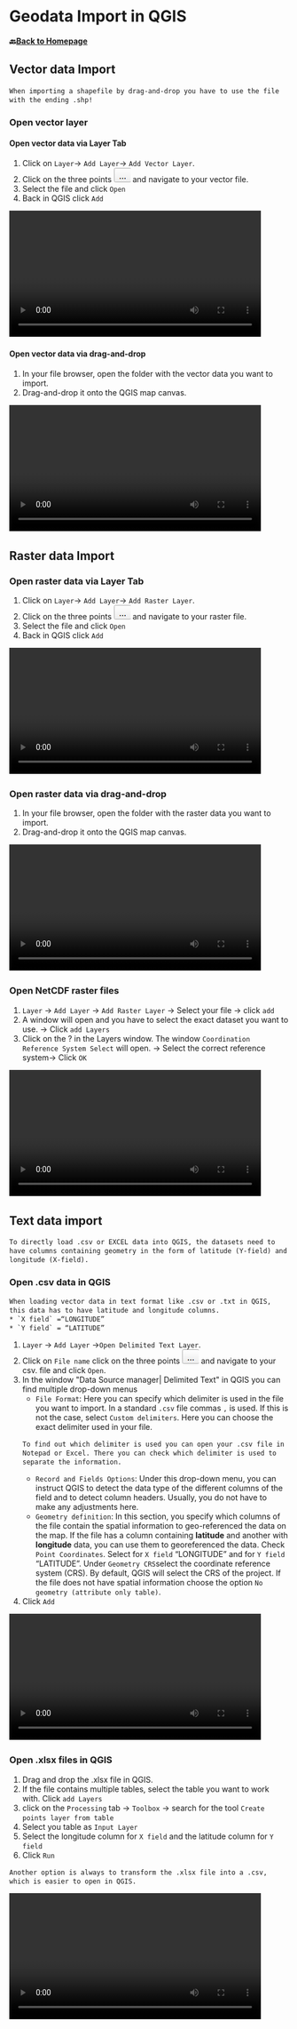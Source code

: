 # Geodata Import in QGIS


__🔙[Back to Homepage](/content/intro.md)__

## Vector data Import 

```{Tip}
When importing a shapefile by drag-and-drop you have to use the file with the ending .shp!
```
### Open vector layer

#### Open vector data via Layer Tab

1. Click on `Layer`-> `Add Layer`-> `Add Vector Layer`. 
2. Click on the three points ![](/fig/Three_points.png) and navigate to your vector file.
3. Select the file and click `Open`
4. Back in QGIS click `Add`


<video width="90%" controls src="https://github.com/GIScience/gis-training-resource-center/raw/main/fig/qgis_open_vector.mp4"></video>


#### Open vector data via drag-and-drop

1. In your file browser, open the folder with the vector data you want to import.
2. Drag-and-drop it onto the QGIS map canvas.

<video width="90%" controls src="https://github.com/GIScience/gis-training-resource-center/raw/main/fig/qgis_import_vector_d_d.mp4"></video>

## Raster data Import 

### Open raster data via Layer Tab

1. Click on `Layer`-> `Add Layer`-> `Add Raster Layer`. 
2. Click on the three points ![](/fig/Three_points.png) and navigate to your raster file.
3. Select the file and click `Open`
4. Back in QGIS click `Add`

<video width="90%" controls src="https://github.com/GIScience/gis-training-resource-center/raw/main/fig/qgis_open_raster.mp4"></video>


### Open raster data via drag-and-drop

1. In your file browser, open the folder with the raster data you want to import.
2. Drag-and-drop it onto the QGIS map canvas.

<video width="90%" controls src="https://github.com/GIScience/gis-training-resource-center/raw/main/fig/qgis_import_raster_d_d.mp4"></video>

### Open NetCDF raster files

1. `Layer` -> `Add Layer` -> `Add Raster Layer` -> Select your file -> click `add` 
2. A window will open and you have to select the exact dataset you want to use. -> Click `add Layers`
3. Click on the ? in the Layers window. The window `Coordination Reference System Select` will open. -> Select the correct reference system-> Click `OK`

<video width="90%" controls src="https://github.com/GIScience/gis-training-resource-center/raw/main/fig/qgis_import_NetCDF_raster.mp4"></video>


## Text data import

```{Tip}
To directly load .csv or EXCEL data into QGIS, the datasets need to have columns containing geometry in the form of latitude (Y-field) and longitude (X-field). 
```

### Open .csv data in QGIS

```{Note}
When loading vector data in text format like .csv or .txt in QGIS, this data has to have latitude and longitude columns. 
* `X field` =“LONGITUDE” 
* `Y field` = “LATITUDE”
```

1.  `Layer` -> `Add Layer` ->`Open Delimited Text Layer`.
2. Click on `File name` click on the three points ![](/fig/Three_points.png) and navigate to your csv. file and click `Open`.
3. In the window "Data Source manager| Delimited Text" in QGIS you can find multiple drop-down menus
    * `File Format`: Here you can specify which delimiter is used in the file you want to import. In a standard `.csv` file commas `,` is used. If this is not the case, select `Custom delimiters`. Here you can choose the exact delimiter used in your file. 
    ```{Tip}
    To find out which delimiter is used you can open your .csv file in Notepad or Excel. There you can check which delimiter is used to separate the information.
    ```
    * `Record and Fields Options`: Under this drop-down menu, you can instruct QGIS to detect the data type of the different columns of the field and to detect column headers. Usually, you do not have to make any adjustments here.
    * `Geometry definition`: In this section, you specify which columns of the file contain the spatial information to geo-referenced the data on the map. If the file has a column containing __latitude__ and another with __longitude__ data, you can use them to georeferenced the data. Check `Point Coordinates`. Select for `X field` “LONGITUDE” and for `Y field` “LATITUDE”.
    Under `Geometry CRS`select the coordinate reference system (CRS). By default, QGIS will select the CRS of the project. 
    If the file does not have spatial information choose the option `No geometry (attribute only table)`.
4. Click `Add`

<video width="90%" controls src="https://github.com/GIScience/gis-training-resource-center/raw/main/fig/qgis_open_textfile.mp4"></video>

### Open .xlsx files in QGIS

1. Drag and drop the .xlsx file in QGIS.
2. If the file contains multiple tables, select the table you want to work with. Click `add Layers`
3. click on the `Processing` tab -> `Toolbox` -> search for the tool `Create points layer from table`
4. Select you table as `Input Layer`
5. Select the  longitude column for `X field` and the latitude column for `Y field`
6. Click `Run`

```{Tip}
Another option is always to transform the .xlsx file into a .csv, which is easier to open in QGIS.
```

<video width="90%" controls src="https://github.com/GIScience/gis-training-resource-center/raw/main/fig/qgis_open_xlsx.mp4"></video>





